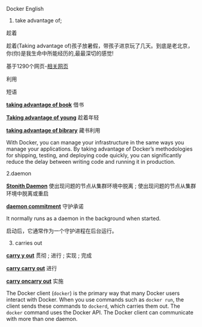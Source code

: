 Docker  English



1. take advantage of;

趁着

趁着(Taking advantage of)孩子放暑假，带孩子进京玩了几天。到底是老北京，你(你)是我生命中所能经历的,最最深切的感觉!

基于1290个网页-[相关网页](http://www.youdao.com/search?keyfrom=dict&q=Taking+advantage+of+趁着&ue=utf8)

[ ](http://dict.youdao.com/search?q=taking+advantage+of&tab=#) 利用

短语

**[taking advantage of book](http://dict.youdao.com/w/eng/taking_advantage_of_book/#keyfrom=dict.phrase.wordgroup)** 借书

**[Taking advantage of young](http://dict.youdao.com/w/eng/taking_advantage_of_young/#keyfrom=dict.phrase.wordgroup)** 趁着年轻

**[taking advantage of bibrary](http://dict.youdao.com/w/eng/taking_advantage_of_bibrary/#keyfrom=dict.phrase.wordgroup)** 藏书利用



With Docker, you can manage your infrastructure in the same ways you manage your applications. By taking advantage of Docker’s methodologies for shipping, testing, and deploying code quickly, you can significantly reduce the delay between writing code and running it in production.







2.daemon 

**[Stonith Daemon](http://dict.youdao.com/w/eng/stonith_daemon/#keyfrom=dict.phrase.wordgroup)** 使出现问题的节点从集群环境中脱离 ; 使出现问题的节点从集群环境中脱离或重启

**[daemon commitment](http://dict.youdao.com/w/eng/daemon_commitment/#keyfrom=dict.phrase.wordgroup)** 守护承诺



It normally runs as a daemon in the background when started. 

启动后，它通常作为一个守护进程在后台运行。



3.   carries  out 

**[carry y out](http://dict.youdao.com/w/eng/carry_y_out/#keyfrom=dict.phrase.wordgroup)** 贯彻 ; 进行 ; 实现 ; 完成

**[carry carry out](http://dict.youdao.com/w/eng/carry_carry_out/#keyfrom=dict.phrase.wordgroup)** 进行

**[carry oncarry out](http://dict.youdao.com/w/eng/carry_oncarry_out/#keyfrom=dict.phrase.wordgroup)** 实施





The Docker client (`docker`) is the primary way that many Docker users interact with Docker. When you use commands such as `docker run`, the client sends these commands to `dockerd`, which carries them out. The `docker` command uses the Docker API. The Docker client can communicate with more than one daemon.